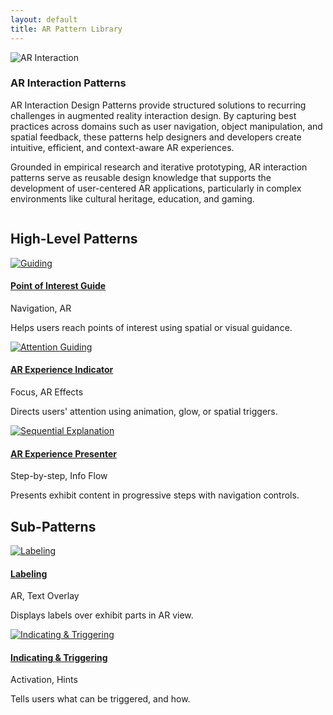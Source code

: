 ```yaml
---
layout: default
title: AR Pattern Library
---
```




<section id="about" class="intro">
  <div class="column">
    <img src="{{ '/images/HomePage/ARInteraction.png' | relative_url }}" alt="AR Interaction" class="profile">
  </div>    
  <div class="column">
    <h3 class="section-subtitle">AR Interaction Patterns</h3>
    <p class="intro-text">
      AR Interaction Design Patterns provide structured solutions to recurring challenges in augmented reality interaction design. By capturing best practices across domains such as user navigation, object manipulation, and spatial feedback, these patterns help designers and developers create intuitive, efficient, and context-aware AR experiences.
    </p>
    <p class="intro-text">
      Grounded in empirical research and iterative prototyping, AR interaction patterns serve as reusable design knowledge that supports the development of user-centered AR applications, particularly in complex environments like cultural heritage, education, and gaming.
    </p>
  </div>
</section>

<!-- High-Level Patterns Section -->
<section id="patterns" class="gallery-section">
  <h2 class="section-title">High-Level Patterns</h2>
  <div class="gallery">
    <div class="thumbnail">
      <a href="{{ '/patterns/guiding.html' | relative_url }}">
        <img src="{{ '/images/bkg_06.jpg' | relative_url }}" alt="Guiding" class="cards"/>
        <h4>Point of Interest Guide</h4>
      </a>
      <p class="tag">Navigation, AR</p>
      <p class="text_column">Helps users reach points of interest using spatial or visual guidance.</p>
    </div>
    <div class="thumbnail">
      <a href="{{ '/patterns/attention.html' | relative_url }}">
        <img src="{{ '/images/bkg_06.jpg' | relative_url }}" alt="Attention Guiding" class="cards"/>
        <h4>AR Experience Indicator</h4>
      </a>
      <p class="tag">Focus, AR Effects</p>
      <p class="text_column">Directs users' attention using animation, glow, or spatial triggers.</p>
    </div>
    <div class="thumbnail">
      <a href="{{ '/patterns/sequential.html' | relative_url }}">
        <img src="{{ '/images/bkg_06.jpg' | relative_url }}" alt="Sequential Explanation" class="cards"/>
        <h4>AR Experience Presenter</h4>
      </a>
      <p class="tag">Step-by-step, Info Flow</p>
      <p class="text_column">Presents exhibit content in progressive steps with navigation controls.</p>
    </div>
  </div>
</section>

<!-- Sub-Patterns Section -->
<section class="gallery-section">
  <h2 class="section-title">Sub-Patterns</h2>
  <div class="gallery">
    <div class="thumbnail">
      <a href="{{ '/patterns/labeling.html' | relative_url }}">
        <img src="{{ '/images/bkg_06.jpg' | relative_url }}" alt="Labeling" class="cards"/>
        <h4>Labeling</h4>
      </a>
      <p class="tag">AR, Text Overlay</p>
      <p class="text_column">Displays labels over exhibit parts in AR view.</p>
    </div>
    <div class="thumbnail">
      <a href="{{ '/patterns/triggering.html' | relative_url }}">
        <img src="{{ '/images/bkg_06.jpg' | relative_url }}" alt="Indicating & Triggering" class="cards"/>
        <h4>Indicating & Triggering</h4>
      </a>
      <p class="tag">Activation, Hints</p>
      <p class="text_column">Tells users what can be triggered, and how.</p>
    </div>
  </div>
</section>
